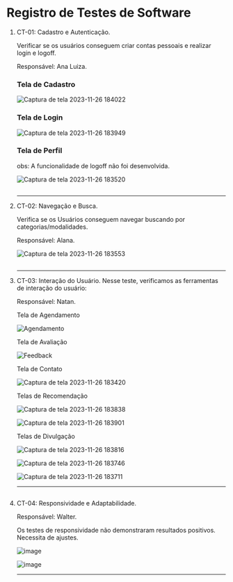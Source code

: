 
# Registro de Testes de Software


<ol>
  <li> CT-01: Cadastro e Autenticação.
  <p>Verificar se os usuários conseguem criar contas pessoais e realizar login e logoff.</p>

  Responsável: Ana Luiza.
  
### <p>Tela de Cadastro</p>
  
  ![Captura de tela 2023-11-26 184022](https://github.com/ICEI-PUC-Minas-PMV-ADS/pmv-ads-2023-2-e1-proj-web-t13-pmv-ads-2023-2-e1-proj-acessoativo/assets/145014567/4259f9a2-743f-4536-a480-e56ab13d0ac6)

### <p>Tela de Login</p>

  ![Captura de tela 2023-11-26 183949](https://github.com/ICEI-PUC-Minas-PMV-ADS/pmv-ads-2023-2-e1-proj-web-t13-pmv-ads-2023-2-e1-proj-acessoativo/assets/145014567/06278d42-3b1e-4180-873e-b28d2db84fa7)

### <p>Tela de Perfil</p>
<p>obs: A funcionalidade de logoff não foi desenvolvida.</p>

  ![Captura de tela 2023-11-26 183520](https://github.com/ICEI-PUC-Minas-PMV-ADS/pmv-ads-2023-2-e1-proj-web-t13-pmv-ads-2023-2-e1-proj-acessoativo/assets/145014567/db598be9-c3c0-4c61-841b-2b5f33522339)

##

  </li> 
  <hr>
  
  <li> CT-02: Navegação e Busca.
  <p>Verifica se os Usuários conseguem navegar buscando por categorias/modalidades.</p>

  Responsável: Alana.

  ![Captura de tela 2023-11-26 183553](https://github.com/ICEI-PUC-Minas-PMV-ADS/pmv-ads-2023-2-e1-proj-web-t13-pmv-ads-2023-2-e1-proj-acessoativo/assets/145014567/ca25d7b2-6c36-4a36-99dc-c6236e7cfeaf)

##  
    
  </li>
  <hr>
  
  <li> CT-03: Interação do Usuário.
  Nesse teste, verificamos as ferramentas de interação do usuário:

  Responsável: Natan.
  
  <p>Tela de Agendamento</p>

![Agendamento](https://github.com/ICEI-PUC-Minas-PMV-ADS/pmv-ads-2023-2-e1-proj-web-t13-pmv-ads-2023-2-e1-proj-acessoativo/assets/145014567/4718f726-3807-4bd4-a743-8bfc47ebaad8)

<p>Tela de Avaliação</p>

![Feedback](https://github.com/ICEI-PUC-Minas-PMV-ADS/pmv-ads-2023-2-e1-proj-web-t13-pmv-ads-2023-2-e1-proj-acessoativo/assets/145014567/25a9f141-6ce0-432d-bd21-9363795ef386)

<p>Tela de Contato</p>

![Captura de tela 2023-11-26 183420](https://github.com/ICEI-PUC-Minas-PMV-ADS/pmv-ads-2023-2-e1-proj-web-t13-pmv-ads-2023-2-e1-proj-acessoativo/assets/145014567/1473f20a-be27-4821-ab10-3e06fe61c805)

<p>Telas de Recomendação</p>

![Captura de tela 2023-11-26 183838](https://github.com/ICEI-PUC-Minas-PMV-ADS/pmv-ads-2023-2-e1-proj-web-t13-pmv-ads-2023-2-e1-proj-acessoativo/assets/145014567/a6df93c1-4aca-4c34-be37-223325a66b4d)

![Captura de tela 2023-11-26 183901](https://github.com/ICEI-PUC-Minas-PMV-ADS/pmv-ads-2023-2-e1-proj-web-t13-pmv-ads-2023-2-e1-proj-acessoativo/assets/145014567/6db8b68d-bb98-4965-abbe-193eb1822220)

<p>Telas de Divulgação</p>

![Captura de tela 2023-11-26 183816](https://github.com/ICEI-PUC-Minas-PMV-ADS/pmv-ads-2023-2-e1-proj-web-t13-pmv-ads-2023-2-e1-proj-acessoativo/assets/145014567/70c2517c-7d85-47c8-be48-77b18c3779cc)

![Captura de tela 2023-11-26 183746](https://github.com/ICEI-PUC-Minas-PMV-ADS/pmv-ads-2023-2-e1-proj-web-t13-pmv-ads-2023-2-e1-proj-acessoativo/assets/145014567/f74afd0b-761b-42ae-920e-b0fc68187b5d)

![Captura de tela 2023-11-26 183711](https://github.com/ICEI-PUC-Minas-PMV-ADS/pmv-ads-2023-2-e1-proj-web-t13-pmv-ads-2023-2-e1-proj-acessoativo/assets/145014567/17021cf4-f735-43d0-845c-3653f9a0da65)

  </li>
  <hr>

  ##
  
  <li> CT-04: Responsividade e Adaptabilidade.
   
  Responsável: Walter. 
  <p>Os testes de responsividade não demonstraram resultados positivos. Necessita de ajustes.</p>

  ![image](https://github.com/ICEI-PUC-Minas-PMV-ADS/pmv-ads-2023-2-e1-proj-web-t13-pmv-ads-2023-2-e1-proj-acessoativo/assets/145014567/7166669b-1c0c-4b4a-9180-f3053a704574)

  ![image](https://github.com/ICEI-PUC-Minas-PMV-ADS/pmv-ads-2023-2-e1-proj-web-t13-pmv-ads-2023-2-e1-proj-acessoativo/assets/145014567/994e3303-008a-4dc5-9502-e63a325cd25f)



  </li>
  <hr>
  
  
